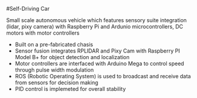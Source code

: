 #Self-Driving Car

Small scale autonomous vehicle which features sensory suite integration (lidar, pixy camera) with Raspberry Pi and Ardunio microcontrollers, DC motors with motor controllers

* Built on a pre-fabricated chasis
* Sensor fusion integrates RPLIDAR and Pixy Cam with Raspberry PI Model B+ for object detection and localization
* Motor controllers are interfaced with Arduino Mega to control speed through pulse width modulation
* ROS (Robotic Operating System) is used to broadcast and receive data from sensors for decision making
* PID control is implemeted for overall stability
